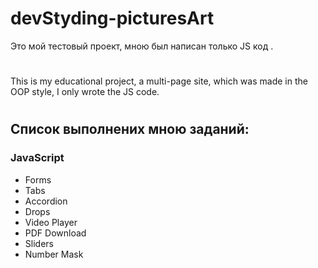 # devStyding-picturesArt

Это мой тестовый проект, мною был написан только JS код . 

# 

This is my educational project, a multi-page site, which was made in the OOP style, I only wrote the JS code.

#

## Список выполнених мною заданий:

### JavaScript

* Forms 
* Tabs 
* Accordion 
* Drops 
* Video Player 
* PDF Download 
* Sliders 
* Number Mask

